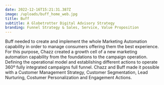 ```yaml
---
date: 2022-12-16T15:21:31.387Z
image: /uploads/buff_home_web.jpg
title: Buff
subtitle: A Globetrotter Digital Advisory Strategy
branding: Funnel Strategy & Sales, Service, Value Proposition
---
```


Buff needed to create and implement the whole Marketing Automation capability in order to manage consumers offering them the best experience. For this purpose, Chazz created a growth cell of a new marketing automation capability from the foundations to the campaign operation. Defining the operational model and establishing different actions to operate 360º fully integrated campaigns full funnel. Chazz and Buff made it possible with a Customer Management Strategy, Customer Segmentation, Lead Nurturing, Costumer Personalization and Engagement Actions.
